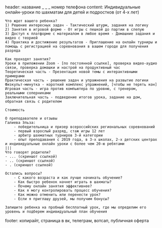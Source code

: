 header:
    название _ _ _ номер телефона
content:
    Индивидуальные онлайн-уроки по шахматам для детей и подростков (от 4-х лет)

    Что ждет вашего ребенка?
    1) Решение интересных задач - Тактический штурм, задания на логику
    2) Занятия в игровой форме - От игры с пешкой до партии в слепую
    3) Доступ к платформе с материалом в любое время - Домашние задания и видео с теорией
    4) Практика и достижение результатов - Приглашение на онлайн турниры и помощь с регистрацией на соревнования в вашем городе для получения разряда

    Как проходят занятия?
    Уроки в приложении Zoom - [по постоянной ссылке], проверка видео-аудио связи, проверка домашки и настрой на продуктивный час
    Теоретическая часть - Презентация новой темы с интерактивными примерами
    Практическая часть - решение задач и упражнения на развытие логики
    Физкульт-минутка - короткий комплекс упражнений, [чтобы не терять кон]
    Игровая часть - игра против компьютера по уровню, с тренером, реальными соперниками
    Заключительная часть - подведение итогов урока, задание на дом, обратная связь с родителем

    Стоимость

    О преподавателе и отзывы
    Галиева Эльза:
        - победительница и призер всероссийских региональных соревнований
        - первый взрослый разряд, стаж игры 12 лет
        - арбитр шахматных турниров 3-й категории
        - опыт преподавания с 2019 года, в 3-х школах, 2-х детских центрах и индивидуальные онлайн уроки с более чем 20-ю ребятами
    |||
    Что говорят родители?
    - ... (скриншот ссылкой)
    - .. (скриншот ссылкой)
    - . (скриншот ссылкой)

    Остались вопросы?
        - С какого возраста и как лучше начинать обучение?
        - Как быстро ребенок начнет играть в шахматы?
        - Почему онлайн занятия эффективнее?
        - Как я могу контролировать процесс обучения?
        - Как можно отменить или перенести урок?
        - Если я приглашу друзей, мы получим бонусы?

    Запишите ребенка на пробный бесплатный урок, где мы определим его уровень и подберем индивидуальный план обучения
footer:
    копирайт, страница в вк, телеграм, вотсап, публичная оферта
    

